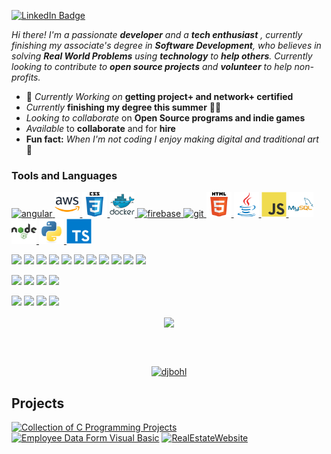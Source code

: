 [![LinkedIn Badge](https://img.shields.io/badge/LinkedIn-Profile-informational?style=flat&logo=linkedin&logoColor=black&color=67DBB1)](https://www.linkedin.com/in/djbohl/)

<p>
  <em>
   Hi there! I'm a passionate <b>developer</b> and a <b>tech enthusiast</b>&nbsp;, currently finishing my associate's degree in <b><span>Software Development</span></b></a>, who believes in solving  
      <b>Real World Problems</b> using <b>technology</b> to <b>help others</b>. Currently looking to contribute to
    <b>open source projects</b> and 
    <b>volunteer</b> to help non-profits.
  </em>  
</p>

- 🔭 *Currently Working on* **getting project+ and network+ certified**
- *Currently* **finishing my degree this summer** 👨‍💻
- *Looking to collaborate* on **Open Source programs and indie games** 
- *Available* to **collaborate** and for **hire**
- **Fun fact:** *When I'm not coding I enjoy making digital and traditional art* 🎨
<!-- 📫 How to reach: **** 📧 -->

### Tools and Languages

<p align="left"> 
  <a href="https://angular.io" target="_blank"> <img src="https://angular.io/assets/images/logos/angular/angular.svg" alt="angular" width="40" height="40"/> </a> 
  <a href="https://aws.amazon.com" target="_blank"> <img src="https://raw.githubusercontent.com/devicons/devicon/master/icons/amazonwebservices/amazonwebservices-original-wordmark.svg" alt="aws" width="40" height="40"/> </a> 
 <a href="https://www.w3schools.com/css/" target="_blank"> <img src="https://raw.githubusercontent.com/devicons/devicon/master/icons/css3/css3-original-wordmark.svg" alt="css3" width="40" height="40"/> </a> 
  <a href="https://www.docker.com/" target="_blank"> <img src="https://raw.githubusercontent.com/devicons/devicon/master/icons/docker/docker-original-wordmark.svg" alt="docker" width="40" height="40"/> </a> 
  <a href="https://firebase.google.com/" target="_blank"> <img src="https://www.vectorlogo.zone/logos/firebase/firebase-icon.svg" alt="firebase" width="40" height="40"/> </a> 
  <a href="https://git-scm.com/" target="_blank"> <img src="https://www.vectorlogo.zone/logos/git-scm/git-scm-icon.svg" alt="git" width="40" height="40"/> </a> 
  <a href="https://www.w3.org/html/" target="_blank"> <img src="https://raw.githubusercontent.com/devicons/devicon/master/icons/html5/html5-original-wordmark.svg" alt="html5" width="40" height="40"/> </a> 
  <a href="https://www.java.com" target="_blank"> <img src="https://raw.githubusercontent.com/devicons/devicon/master/icons/java/java-original.svg" alt="java" width="40" height="40"/> </a> 
  <a href="https://developer.mozilla.org/en-US/docs/Web/JavaScript" target="_blank"> <img src="https://raw.githubusercontent.com/devicons/devicon/master/icons/javascript/javascript-original.svg" alt="javascript" width="40" height="40"/> </a> 
  <a href="https://www.mysql.com/" target="_blank"> <img src="https://raw.githubusercontent.com/devicons/devicon/master/icons/mysql/mysql-original-wordmark.svg" alt="mysql" width="40" height="40"/> </a> 
  <a href="https://nodejs.org" target="_blank"> <img src="https://raw.githubusercontent.com/devicons/devicon/master/icons/nodejs/nodejs-original-wordmark.svg" alt="nodejs" width="40" height="40"/> </a> 
 <a href="https://www.python.org" target="_blank"> <img src="https://raw.githubusercontent.com/devicons/devicon/master/icons/python/python-original.svg" alt="python" width="40" height="40"/> </a> 
  <a href="https://www.typescriptlang.org/" target="_blank"> <img src="https://raw.githubusercontent.com/devicons/devicon/master/icons/typescript/typescript-original.svg" alt="typescript" width="40" height="40"/> </a> </p>


![](https://img.shields.io/badge/Code-Java-informational?style=flat&logo=Java&logoColor=black&color=67DBB1)
![](https://img.shields.io/badge/Code-C-informational?style=flat&logo=C&logoColor=black&color=67DBB1)
![](https://img.shields.io/badge/Code-Python-informational?style=flat&logo=Python&logoColor=black&color=67DBB1)
![](https://img.shields.io/badge/Code-VisualBasic-informational?style=flat&logo=VisualBasic&logoColor=black&color=67DBB1)
![](https://img.shields.io/badge/Code-MongoDB-informational?style=flat&logo=mongodb&logoColor=black&color=67DBB1)
![](https://img.shields.io/badge/Code-Angular-informational?style=flat&logo=Angular&logoColor=black&color=67DBB1)
![](https://img.shields.io/badge/Code-React-informational?style=flat&logo=react&logoColor=black&color=67DBB1)
![](https://img.shields.io/badge/Code-Vue-informational?style=flat&logo=vue.js&logoColor=black&color=67DBB1)
![](https://img.shields.io/badge/Code-JavaScript-informational?style=flat&logo=Javascript&logoColor=black&color=67DBB1)
![](https://img.shields.io/badge/Code-TypeScript-informational?style=flat&logo=Typescript&logoColor=black&color=67DBB1)
![](https://img.shields.io/badge/Code-SQL-informational?style=flat&logo=sql&logoColor=black&color=67DBB1)

![](https://img.shields.io/badge/Style-Bootstrap-informational?style=flat&logo=Bootstrap&logoColor=black&color=67DBB1)
![](https://img.shields.io/badge/Style-CSS-informational?style=flat&logo=css3&logoColor=black&color=67DBB1)
![](https://img.shields.io/badge/Style-Tailwind-informational?style=flat&logo=Tailwind-CSS&logoColor=black&color=67DBB1)
![](https://img.shields.io/badge/Style-Sass-informational?style=flat&logo=Sass&logoColor=black&color=67DBB1)

![](https://img.shields.io/badge/Tools-Netlify-informational?style=flat&logo=netlify&logoColor=black&color=67DBB1)
![](https://img.shields.io/badge/Tools-Vercel-informational?style=flat&logo=vercel&logoColor=black&color=67DBB1)
![](https://img.shields.io/badge/Tools-NPM-informational?style=flat&logo=npm&logoColor=black&color=67DBB1)
![](https://img.shields.io/badge/Tools-Node.js-informational?style=flat&logo=Nodejs&logoColor=black&color=67DBB1)

<p align="center">
<img align="center" src="https://github-readme-streak-stats.herokuapp.com/?user=djbohl&theme=radical](https://github-readme-streak-stats.herokuapp.com?user=djbohl&theme=tokyonight-duo&hide_border=true&date_format=M%20j%5B%2C%20Y%5D&mode=weekly&background=45%2C1D4943%2C142F2F](https://github-readme-streak-stats.herokuapp.com?user=djbohl&theme=gotham&hide_border=true&date_format=M%20j%5B%2C%20Y%5D&mode=weekly&background=45%2C1D4943%2C142F2F](https://github-readme-streak-stats.herokuapp.com?user=djbohl&theme=shadow-green&hide_border=true&date_format=M%20j%5B%2C%20Y%5D&mode=weekly&background=B9EBE9" />
</p>
<br>
<br>


<p align="center"> <a href="https://github.com/ryo-ma/github-profile-trophy"><img src="https://github-profile-trophy.vercel.app/?username=djbohl&theme=radical" alt="djbohl" /></a> </p>

## Projects
[![Collection of C Programming Projects](https://github-readme-stats.vercel.app/api/pin/?username=djbohl&repo=C_Programming_Projects&theme=radical)](https://github.com/djbohl/C_Programming_Projects)
[![Employee Data Form Visual Basic](https://github-readme-stats.vercel.app/api/pin/?username=djbohl&repo=EmployeeDataForm&theme=radical)](https://github.com/djbohl/EmployeeDataForm)
[![RealEstateWebsite](https://github-readme-stats.vercel.app/api/pin/?username=djbohl&repo=real-estate-site&theme=radical)](https://github.com/djbohl/real-estate-site)

